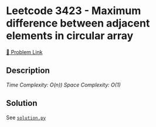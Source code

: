 # Leetcode 3423 - Maximum difference between adjacent elements in circular array

[🔗 Problem Link](https://leetcode.com/problems/maximum-difference-between-adjacent-elements-in-circular-array/)

## Description

*Time Complexity: O(n))
Space Complexity: O(1)*

## Solution

See [`solution.py`](solution.py)
